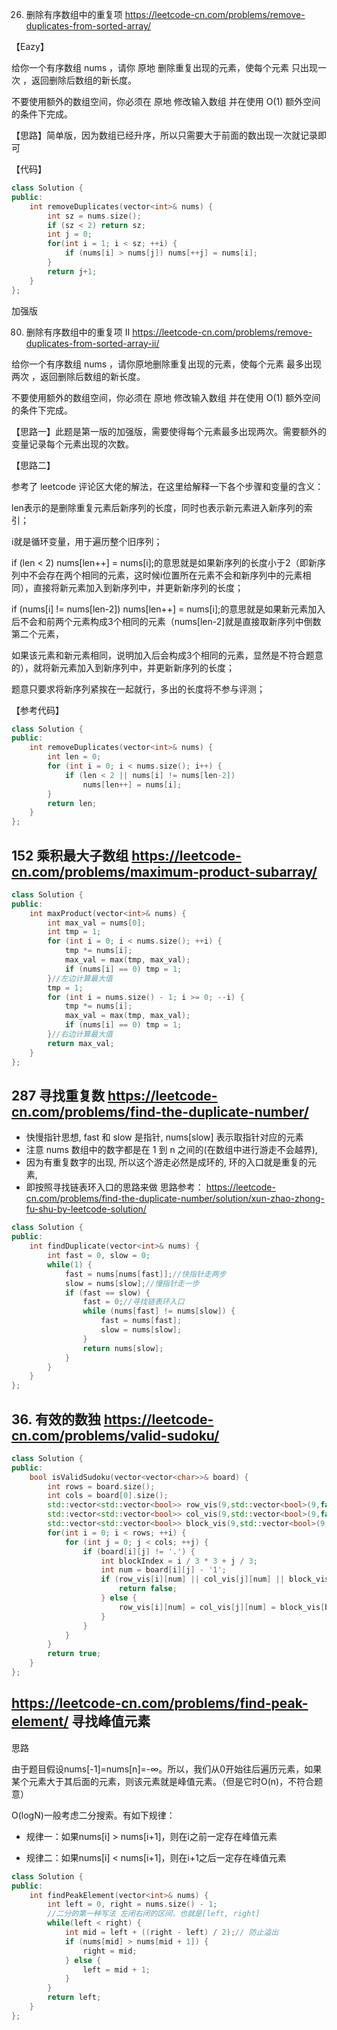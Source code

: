 
26. 删除有序数组中的重复项 https://leetcode-cn.com/problems/remove-duplicates-from-sorted-array/ 

【Eazy】

给你一个有序数组 nums ，请你 原地 删除重复出现的元素，使每个元素 只出现一次 ，返回删除后数组的新长度。

不要使用额外的数组空间，你必须在 原地 修改输入数组 并在使用 O(1) 额外空间的条件下完成。

【思路】简单版，因为数组已经升序，所以只需要大于前面的数出现一次就记录即可

【代码】

```c++ 
class Solution {
public:
    int removeDuplicates(vector<int>& nums) {
        int sz = nums.size();
        if (sz < 2) return sz;
        int j = 0;
        for(int i = 1; i < sz; ++i) {
            if (nums[i] > nums[j]) nums[++j] = nums[i];
        }
        return j+1;
    }
};
```

加强版

80. 删除有序数组中的重复项 II https://leetcode-cn.com/problems/remove-duplicates-from-sorted-array-ii/

给你一个有序数组 nums ，请你原地删除重复出现的元素，使每个元素 最多出现两次 ，返回删除后数组的新长度。

不要使用额外的数组空间，你必须在 原地 修改输入数组 并在使用 O(1) 额外空间的条件下完成。

【思路一】此题是第一版的加强版，需要使得每个元素最多出现两次。需要额外的变量记录每个元素出现的次数。


【思路二】

参考了 leetcode 评论区大佬的解法，在这里给解释一下各个步骤和变量的含义：

len表示的是删除重复元素后新序列的长度，同时也表示新元素进入新序列的索引；

i就是循环变量，用于遍历整个旧序列；

if (len < 2) nums[len++] = nums[i];的意思就是如果新序列的长度小于2（即新序列中不会存在两个相同的元素，这时候i位置所在元素不会和新序列中的元素相同），直接将新元素加入到新序列中，并更新新序列的长度；

if (nums[i] != nums[len-2]) nums[len++] = nums[i];的意思就是如果新元素加入后不会和前两个元素构成3个相同的元素（nums[len-2]就是直接取新序列中倒数第二个元素，

如果该元素和新元素相同，说明加入后会构成3个相同的元素，显然是不符合题意的），就将新元素加入到新序列中，并更新新序列的长度；

题意只要求将新序列紧挨在一起就行，多出的长度将不参与评测；

【参考代码】

```c++
class Solution {
public:
    int removeDuplicates(vector<int>& nums) {
        int len = 0;
        for (int i = 0; i < nums.size(); i++) {
            if (len < 2 || nums[i] != nums[len-2])
                nums[len++] = nums[i];
        }
        return len;
    }
};
```
## 152 乘积最大子数组 https://leetcode-cn.com/problems/maximum-product-subarray/ 

```c++
class Solution {
public:
    int maxProduct(vector<int>& nums) {
        int max_val = nums[0];
        int tmp = 1;
        for (int i = 0; i < nums.size(); ++i) {
            tmp *= nums[i];
            max_val = max(tmp, max_val);
            if (nums[i] == 0) tmp = 1;
        }//左边计算最大值
        tmp = 1;
        for (int i = nums.size() - 1; i >= 0; --i) {
            tmp *= nums[i];
            max_val = max(tmp, max_val);
            if (nums[i] == 0) tmp = 1;
        }//右边计算最大值
        return max_val;
    }
};
```
    
## 287 寻找重复数 https://leetcode-cn.com/problems/find-the-duplicate-number/

- 快慢指针思想, fast 和 slow 是指针, nums[slow] 表示取指针对应的元素
- 注意 nums 数组中的数字都是在 1 到 n 之间的(在数组中进行游走不会越界),
- 因为有重复数字的出现, 所以这个游走必然是成环的, 环的入口就是重复的元素, 
- 即按照寻找链表环入口的思路来做
思路参考： https://leetcode-cn.com/problems/find-the-duplicate-number/solution/xun-zhao-zhong-fu-shu-by-leetcode-solution/
```c++
class Solution {
public:
    int findDuplicate(vector<int>& nums) {
        int fast = 0, slow = 0;
        while(1) {
            fast = nums[nums[fast]];//快指针走两步
            slow = nums[slow];//慢指针走一步
            if (fast == slow) {
                fast = 0;//寻找链表环入口
                while (nums[fast] != nums[slow]) {
                    fast = nums[fast];
                    slow = nums[slow];
                }
                return nums[slow];
            }
        }
    }
};
```

## 36. 有效的数独 https://leetcode-cn.com/problems/valid-sudoku/

```c++
class Solution {
public:
    bool isValidSudoku(vector<vector<char>>& board) {
        int rows = board.size();
        int cols = board[0].size();
        std::vector<std::vector<bool>> row_vis(9,std::vector<bool>(9,false));
        std::vector<std::vector<bool>> col_vis(9,std::vector<bool>(9,false));
        std::vector<std::vector<bool>> block_vis(9,std::vector<bool>(9,false));
        for(int i = 0; i < rows; ++i) {
            for (int j = 0; j < cols; ++j) {
                if (board[i][j] != '.') {
                    int blockIndex = i / 3 * 3 + j / 3;
                    int num = board[i][j] - '1';
                    if (row_vis[i][num] || col_vis[j][num] || block_vis[blockIndex][num]) {
                        return false;
                    } else {
                        row_vis[i][num] = col_vis[j][num] = block_vis[blockIndex][num] = true;
                    }
                }
            }
        }
        return true;
    }
};
```

## https://leetcode-cn.com/problems/find-peak-element/ 寻找峰值元素
思路

由于题目假设nums[-1]=nums[n]=-∞。所以，我们从0开始往后遍历元素，如果某个元素大于其后面的元素，则该元素就是峰值元素。（但是它时O(n)，不符合题意）

O(logN)一般考虑二分搜索。有如下规律：

- 规律一：如果nums[i] > nums[i+1]，则在i之前一定存在峰值元素

- 规律二：如果nums[i] < nums[i+1]，则在i+1之后一定存在峰值元素

```c++
class Solution {
public:
    int findPeakElement(vector<int>& nums) {
        int left = 0, right = nums.size() - 1;
        //二分的第一种写法 左闭右闭的区间，也就是[left, right]
        while(left < right) {
            int mid = left + ((right - left) / 2);// 防止溢出
            if (nums[mid] > nums[mid + 1]) {
                right = mid;
            } else {
                left = mid + 1;
            }
        }
        return left;
    }
};
```
